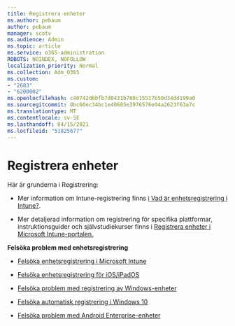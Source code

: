 ```yaml
---
title: Registrera enheter
ms.author: pebaum
author: pebaum
manager: scotv
ms.audience: Admin
ms.topic: article
ms.service: o365-administration
ROBOTS: NOINDEX, NOFOLLOW
localization_priority: Normal
ms.collection: Adm_O365
ms.custom:
- "2683"
- "6200002"
ms.openlocfilehash: c40742d6bfb7d0431b788c15517b50d34dd199a0
ms.sourcegitcommit: 8bc60ec34bc1e40685e3976576e04a2623f63a7c
ms.translationtype: MT
ms.contentlocale: sv-SE
ms.lasthandoff: 04/15/2021
ms.locfileid: "51825677"
---
```

# <a name="how-to-enroll-devices"></a>Registrera enheter

Här är grunderna i Registrering:

- Mer information om Intune-registrering finns [i Vad är enhetsregistrering i Intune?](https://docs.microsoft.com/mem/intune/enrollment/device-enrollment).

- Mer detaljerad information om registrering för specifika plattformar, instruktionsguider och självstudiekurser finns i [Registrera enheter i Microsoft Intune-portalen.](https://docs.microsoft.com/mem/intune/enrollment/)

**Felsöka problem med enhetsregistrering**

- [Felsöka enhetsregistrering i Microsoft Intune](https://docs.microsoft.com/mem/intune/enrollment/troubleshoot-device-enrollment-in-intune)

- [Felsöka enhetsregistrering för iOS/iPadOS](https://docs.microsoft.com/mem/intune/enrollment/troubleshoot-ios-enrollment-errors)

- [Felsöka problem med registrering av Windows-enheter](https://docs.microsoft.com/mem/intune/enrollment/troubleshoot-windows-enrollment-errors)

- [Felsöka automatisk registrering i Windows 10](https://docs.microsoft.com/mem/intune/enrollment/troubleshoot-windows-auto-enrollment)

- [Felsöka problem med Android Enterprise-enheter](https://docs.microsoft.com/mem/intune/enrollment/troubleshoot-android-enrollment)


